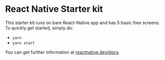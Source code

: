 # React Native Starter kit

This starter kit runs on bare React-Native app and has 5 basic free screens. To quickly get started, simply do:

- `yarn`
- `yarn start`

You can get further information at [reactnative.dev/docs](https://reactnative.dev/docs/getting-started).
